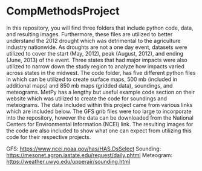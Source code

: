 # CompMethodsProject
In this repository, you will find three folders that include python code, data, and resulting images. Furthermore, these files are utilized to better understand the 2012 drought which was detrimental to the agriculture industry nationwide. As droughts are not a one day event, datasets were utilized to cover the start (May, 2012), peak (August, 2012), and ending (June, 2013) of the event. Three states that had major impacts were also utilized to narrow down the study region to analyze how impacts varied across states in the midwest. The code folder, has five different python files in which can be utilized to create surface maps, 500 mb (included in additional maps) and 850 mb maps (gridded data), soundings, and meteograms. MetPy has a lengthy but useful example code section on their website which was utilized to create the code for soundings and meteograms. The data included within this project came from various links which are included below. The GFS grib files were too large to incorporate into the repository, however the data can be downloaded from the National Centers for Environmental Information (NCEI) link. The resulting images for the code are also included to show what one can expect from utilizing this code for their respective projects. 

GFS: https://www.ncei.noaa.gov/has/HAS.DsSelect 
Sounding: https://mesonet.agron.iastate.edu/request/daily.phtml
Meteogram: https://weather.uwyo.edu/upperair/sounding.html
